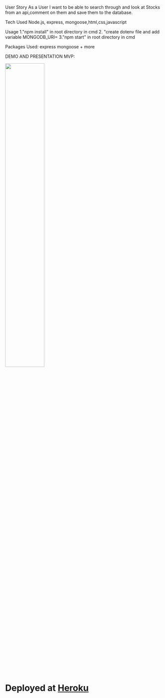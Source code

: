 User Story
As a User I want to be able to search through and look at Stocks from an api,comment on them and save them to the database.

Tech Used
Node.js, express, mongoose,html,css,javascript

Usage
1."npm install" in root directory in cmd
2. "create dotenv file and add variable MONGODB_URI=<your mongodb connection string>
3."npm start" in root directory in cmd
 

Packages Used:
express
mongoose
+
 more

DEMO AND PRESENTATION MVP:

[<img src="https://i.ytimg.com/vi/Hc79sDi3f0U/maxresdefault.jpg" width="50%">](https://youtu.be/czl-rmJSOD8 "Now in Android: 55")

# Deployed at [Heroku](https://peaceful-sierra-27353.herokuapp.com/)
